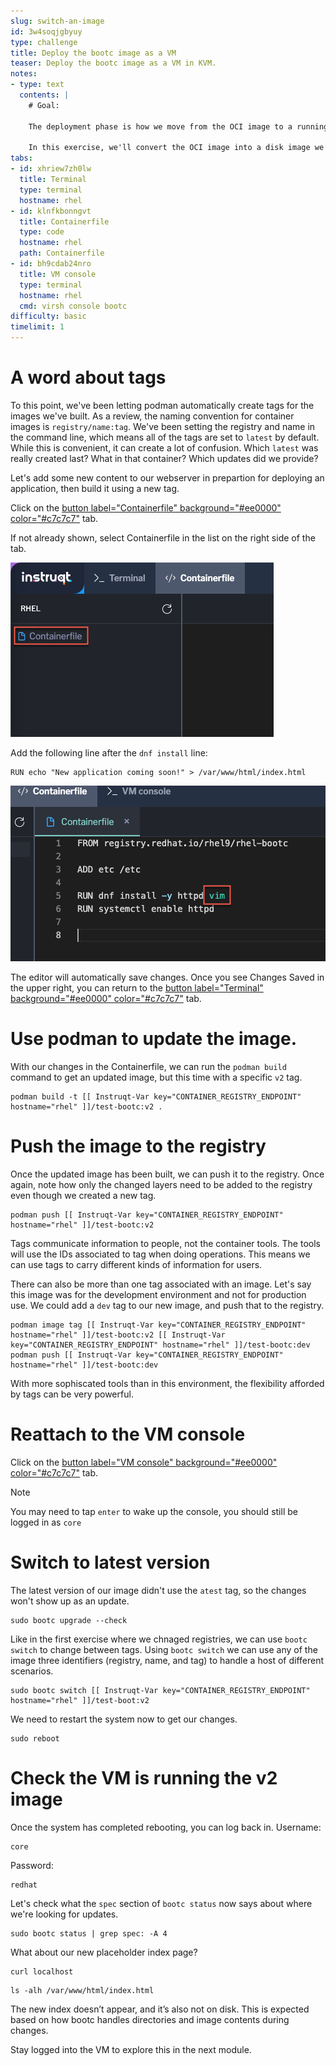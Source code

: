 ```yaml
---
slug: switch-an-image
id: 3w4soqjgbyuy
type: challenge
title: Deploy the bootc image as a VM
teaser: Deploy the bootc image as a VM in KVM.
notes:
- type: text
  contents: |
    # Goal:

    The deployment phase is how we move from the OCI image to a running host. This is essentially an installation but with a slight variation in tools. This only needs to be done once in the lifetime of a host. We'll look at how updates operate later.

    In this exercise, we'll convert the OCI image into a disk image we can launch as a VM.
tabs:
- id: xhriew7zh0lw
  title: Terminal
  type: terminal
  hostname: rhel
- id: klnfkbonngvt
  title: Containerfile
  type: code
  hostname: rhel
  path: Containerfile
- id: bh9cdab24nro
  title: VM console
  type: terminal
  hostname: rhel
  cmd: virsh console bootc
difficulty: basic
timelimit: 1
---
```

A word about tags
===

To this point, we've been letting podman automatically create tags for the images we've built. As a review, the naming convention for container images is `registry/name:tag`. We've been setting the registry and name in the command line, which means all of the tags are set to `latest` by default. While this is convenient, it can create a lot of confusion. Which `latest` was really created last? What in that container? Which updates did we provide?

Let's add some new content to our webserver in prepartion for deploying an application, then build it using a new tag.

Click on the [button label="Containerfile" background="#ee0000" color="#c7c7c7"](tab-1) tab.

If not already shown, select Containerfile in the list on the right side of the tab.

![](../assets/containerfile_scripteditor.png)


Add the following line after the `dnf install` line:

````
RUN echo "New application coming soon!" > /var/www/html/index.html
````

![](../assets/containerfile_add_vim.png)

The editor will automatically save changes. Once you see Changes Saved in the upper right, you can return to the [button label="Terminal" background="#ee0000" color="#c7c7c7"](tab-0) tab.

Use podman to update the image.
===
With our changes in the Containerfile, we can run the `podman build` command to get an updated image, but this time with a specific `v2` tag.

```bash,run
podman build -t [[ Instruqt-Var key="CONTAINER_REGISTRY_ENDPOINT" hostname="rhel" ]]/test-bootc:v2 .
```

Push the image to the registry
===

Once the updated image has been built, we can push it to the registry. Once again, note how only the changed layers need to be added to the registry even though we created a new tag.

```bash,run
podman push [[ Instruqt-Var key="CONTAINER_REGISTRY_ENDPOINT" hostname="rhel" ]]/test-bootc:v2
```

Tags communicate information to people, not the container tools. The tools will use the IDs associated to tag when doing operations. This means we can use tags to carry different kinds of information for users.

There can also be more than one tag associated with an image. Let's say this image was for the development environment and not for production use. We could add a `dev` tag to our new image, and push that to the registry.
```bash,run
podman image tag [[ Instruqt-Var key="CONTAINER_REGISTRY_ENDPOINT" hostname="rhel" ]]/test-bootc:v2 [[ Instruqt-Var key="CONTAINER_REGISTRY_ENDPOINT" hostname="rhel" ]]/test-bootc:dev
podman push [[ Instruqt-Var key="CONTAINER_REGISTRY_ENDPOINT" hostname="rhel" ]]/test-bootc:dev
```

With more sophiscated tools than in this environment, the flexibility afforded by tags can be very powerful.

Reattach to the VM console
===

Click on the [button label="VM console" background="#ee0000" color="#c7c7c7"](tab-2) tab.

> [!NOTE]
> You may need to tap `enter` to wake up the console, you should still be logged in as `core`

Switch to latest version
===
The latest version of our image didn't use the `atest` tag, so the changes won't show up as an update.

```bash,run
sudo bootc upgrade --check
```

Like in the first exercise where we chnaged registries, we can use `bootc switch` to change between tags. Using `bootc switch` we can use any of the image three identifiers (registry, name, and tag) to handle a host of different scenarios.
```bash,run
sudo bootc switch [[ Instruqt-Var key="CONTAINER_REGISTRY_ENDPOINT" hostname="rhel" ]]/test-boot:v2
```

We need to restart the system now to get our changes.

```bash,run
sudo reboot
```

Check the VM is running the v2 image
===

Once the system has completed rebooting, you can log back in.
Username:

```bash,run
core
```

Password:

```bash,run
redhat
```

Let's check what the `spec` section of `bootc status` now says about where we're looking for updates.
```bash,run
sudo bootc status | grep spec: -A 4
```

What about our new placeholder index page?

```bash,run
curl localhost
```

```bash,run
ls -alh /var/www/html/index.html
```

The new index doesn’t appear, and it’s also not on disk. This is expected based on how bootc handles directories and image contents during changes.

Stay logged into the VM to explore this in the next module.

